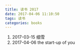 ```yaml
---
title: 读书 2017
date: 2017-04-06 11:10:50
tags: 读书
categories: books
---
```


1. 2017-03-15 细雪 
2. 2017-04-06 the start-up of you 

